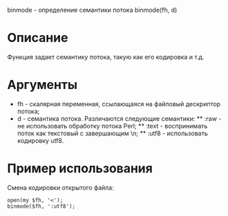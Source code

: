 binmode - определение семантики потока
    binmode(fh, d)

Описание
========

Функция задает семантику потока, такую как его кодировка и т.д.

Аргументы
=========

* fh - скалярная переменная, ссылающаяся на файловый дескриптор потока;
* d - семантика потока. Различаются следующие семантики:
** :raw - не использовать обработку потока Perl;
** :text - воспринимать поток как текстовый с завершающим \n;
** :utf8 - использовать кодировку utf8.

Пример использования
====================

Смена кодировки открытого файла:

    open(my $fh, '<');
    binmode($fh, ':utf8');

